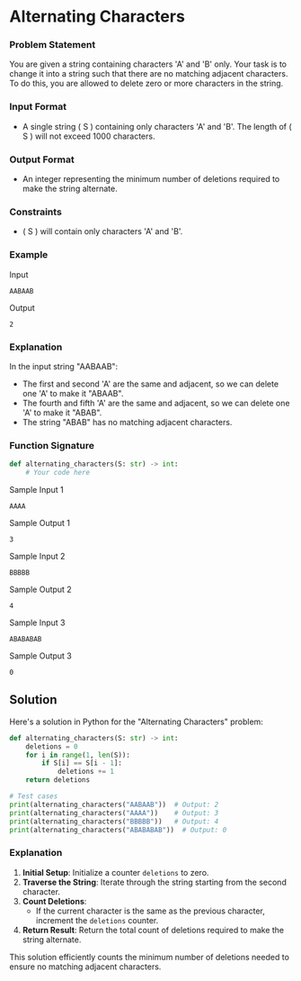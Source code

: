 # Alternating Characters

### Problem Statement

You are given a string containing characters 'A' and 'B' only. Your task is to change it into a string such that there are no matching adjacent characters. To do this, you are allowed to delete zero or more characters in the string.

### Input Format

- A single string \( S \) containing only characters 'A' and 'B'. The length of \( S \) will not exceed 1000 characters.

### Output Format

- An integer representing the minimum number of deletions required to make the string alternate.

### Constraints

- \( S \) will contain only characters 'A' and 'B'.

### Example

Input 
```
AABAAB
```

Output 
```
2
```

### Explanation

In the input string "AABAAB":
- The first and second 'A' are the same and adjacent, so we can delete one 'A' to make it "ABAAB".
- The fourth and fifth 'A' are the same and adjacent, so we can delete one 'A' to make it "ABAB".
- The string "ABAB" has no matching adjacent characters.

### Function Signature
```python
def alternating_characters(S: str) -> int:
    # Your code here
```

Sample Input 1
```
AAAA
```

Sample Output 1
```
3
```

Sample Input 2
```
BBBBB
```

Sample Output 2
```
4
```

Sample Input 3
```
ABABABAB
```

Sample Output 3
```
0
```

## Solution

Here's a solution in Python for the "Alternating Characters" problem:

```python
def alternating_characters(S: str) -> int:
    deletions = 0
    for i in range(1, len(S)):
        if S[i] == S[i - 1]:
            deletions += 1
    return deletions

# Test cases
print(alternating_characters("AABAAB"))  # Output: 2
print(alternating_characters("AAAA"))    # Output: 3
print(alternating_characters("BBBBB"))   # Output: 4
print(alternating_characters("ABABABAB"))  # Output: 0
```

### Explanation

1. **Initial Setup**: Initialize a counter `deletions` to zero.
2. **Traverse the String**: Iterate through the string starting from the second character.
3. **Count Deletions**:
   - If the current character is the same as the previous character, increment the `deletions` counter.
4. **Return Result**: Return the total count of deletions required to make the string alternate.

This solution efficiently counts the minimum number of deletions needed to ensure no matching adjacent characters.